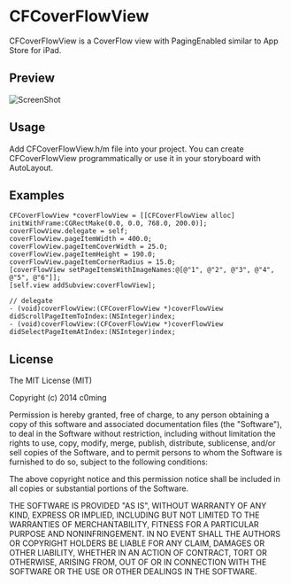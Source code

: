 CFCoverFlowView
===============

CFCoverFlowView is a CoverFlow view with PagingEnabled similar to App Store for iPad.

## Preview

![ScreenShot](https://raw.githubusercontent.com/c0ming/Preview/master/CFCoverFlowView/CFCoverFlowView_01.gif)

## Usage

Add CFCoverFlowView.h/m file into your project. You can create CFCoverFlowView programmatically or use it in your storyboard
with AutoLayout.


## Examples

```objc
CFCoverFlowView *coverFlowView = [[CFCoverFlowView alloc] initWithFrame:CGRectMake(0.0, 0.0, 768.0, 200.0)];
coverFlowView.delegate = self;
coverFlowView.pageItemWidth = 400.0;
coverFlowView.pageItemCoverWidth = 25.0;
coverFlowView.pageItemHeight = 190.0;
coverFlowView.pageItemCornerRadius = 15.0;
[coverFlowView setPageItemsWithImageNames:@[@"1", @"2", @"3", @"4", @"5", @"6"]];
[self.view addSubview:coverFlowView];

// delegate
- (void)coverFlowView:(CFCoverFlowView *)coverFlowView didScrollPageItemToIndex:(NSInteger)index;
- (void)coverFlowView:(CFCoverFlowView *)coverFlowView didSelectPageItemAtIndex:(NSInteger)index;
```

## License

The MIT License (MIT)

Copyright (c) 2014 c0ming

Permission is hereby granted, free of charge, to any person obtaining a copy
of this software and associated documentation files (the "Software"), to deal
in the Software without restriction, including without limitation the rights
to use, copy, modify, merge, publish, distribute, sublicense, and/or sell
copies of the Software, and to permit persons to whom the Software is
furnished to do so, subject to the following conditions:

The above copyright notice and this permission notice shall be included in all
copies or substantial portions of the Software.

THE SOFTWARE IS PROVIDED "AS IS", WITHOUT WARRANTY OF ANY KIND, EXPRESS OR
IMPLIED, INCLUDING BUT NOT LIMITED TO THE WARRANTIES OF MERCHANTABILITY,
FITNESS FOR A PARTICULAR PURPOSE AND NONINFRINGEMENT. IN NO EVENT SHALL THE
AUTHORS OR COPYRIGHT HOLDERS BE LIABLE FOR ANY CLAIM, DAMAGES OR OTHER
LIABILITY, WHETHER IN AN ACTION OF CONTRACT, TORT OR OTHERWISE, ARISING FROM,
OUT OF OR IN CONNECTION WITH THE SOFTWARE OR THE USE OR OTHER DEALINGS IN THE
SOFTWARE.
